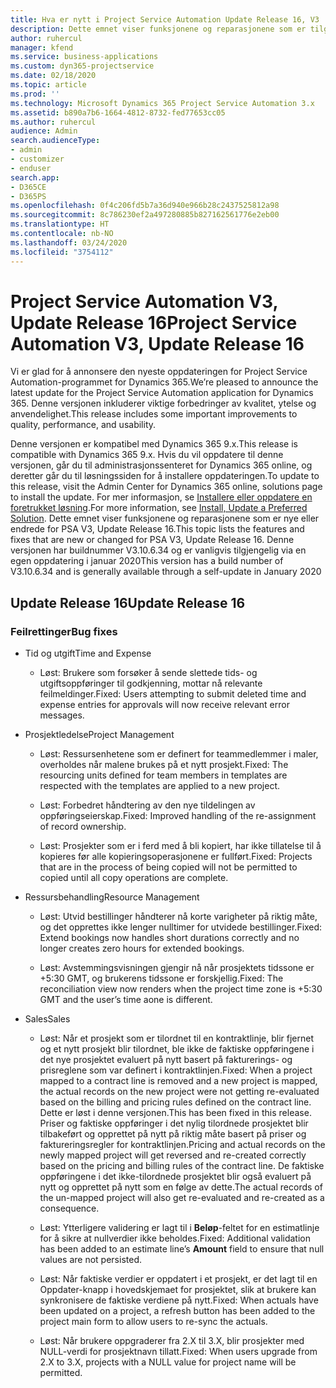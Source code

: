 ```yaml
---
title: Hva er nytt i Project Service Automation Update Release 16, V3
description: Dette emnet viser funksjonene og reparasjonene som er tilgjengelig i Project Service Automation Update Release 16, V3.
author: ruhercul
manager: kfend
ms.service: business-applications
ms.custom: dyn365-projectservice
ms.date: 02/18/2020
ms.topic: article
ms.prod: ''
ms.technology: Microsoft Dynamics 365 Project Service Automation 3.x
ms.assetid: b890a7b6-1664-4812-8732-fed77653cc05
ms.author: ruhercul
audience: Admin
search.audienceType:
- admin
- customizer
- enduser
search.app:
- D365CE
- D365PS
ms.openlocfilehash: 0f4c206fd5b7a36d940e966b28c2437525812a98
ms.sourcegitcommit: 8c786230ef2a497280885b827162561776e2eb00
ms.translationtype: HT
ms.contentlocale: nb-NO
ms.lasthandoff: 03/24/2020
ms.locfileid: "3754112"
---
```

# <a name="project-service-automation-v3-update-release-16"></a><span data-ttu-id="002f5-103">Project Service Automation V3, Update Release 16</span><span class="sxs-lookup"><span data-stu-id="002f5-103">Project Service Automation V3, Update Release 16</span></span>
<span data-ttu-id="002f5-104">Vi er glad for å annonsere den nyeste oppdateringen for Project Service Automation-programmet for Dynamics 365.</span><span class="sxs-lookup"><span data-stu-id="002f5-104">We’re pleased to announce the latest update for the Project Service Automation application for Dynamics 365.</span></span> <span data-ttu-id="002f5-105">Denne versjonen inkluderer viktige forbedringer av kvalitet, ytelse og anvendelighet.</span><span class="sxs-lookup"><span data-stu-id="002f5-105">This release includes some important improvements to quality, performance, and usability.</span></span>

<span data-ttu-id="002f5-106">Denne versjonen er kompatibel med Dynamics 365 9.x.</span><span class="sxs-lookup"><span data-stu-id="002f5-106">This release is compatible with Dynamics 365 9.x.</span></span> <span data-ttu-id="002f5-107">Hvis du vil oppdatere til denne versjonen, går du til administrasjonssenteret for Dynamics 365 online, og deretter går du til løsningssiden for å installere oppdateringen.</span><span class="sxs-lookup"><span data-stu-id="002f5-107">To update to this release, visit the Admin Center for Dynamics 365 online, solutions page to install the update.</span></span> <span data-ttu-id="002f5-108">For mer informasjon, se [Installere eller oppdatere en foretrukket løsning](https://docs.microsoft.com/dynamics365/project-service/upgrade-psa-home-page).</span><span class="sxs-lookup"><span data-stu-id="002f5-108">For more information, see [Install, Update a Preferred Solution](https://docs.microsoft.com/dynamics365/project-service/upgrade-psa-home-page).</span></span> <span data-ttu-id="002f5-109">Dette emnet viser funksjonene og reparasjonene som er nye eller endrede for PSA V3, Update Release 16.</span><span class="sxs-lookup"><span data-stu-id="002f5-109">This topic lists the features and fixes that are new or changed for PSA V3, Update Release 16.</span></span> <span data-ttu-id="002f5-110">Denne versjonen har buildnummer V3.10.6.34 og er vanligvis tilgjengelig via en egen oppdatering i januar 2020</span><span class="sxs-lookup"><span data-stu-id="002f5-110">This version has a build number of V3.10.6.34 and is generally available through a self-update in January 2020</span></span>

## <a name="update-release-16"></a><span data-ttu-id="002f5-111">Update Release 16</span><span class="sxs-lookup"><span data-stu-id="002f5-111">Update Release 16</span></span>

### <a name="bug-fixes"></a><span data-ttu-id="002f5-112">Feilrettinger</span><span class="sxs-lookup"><span data-stu-id="002f5-112">Bug fixes</span></span>

-   <span data-ttu-id="002f5-113">Tid og utgift</span><span class="sxs-lookup"><span data-stu-id="002f5-113">Time and Expense</span></span>

    -   <span data-ttu-id="002f5-114">Løst: Brukere som forsøker å sende slettede tids- og utgiftsoppføringer til godkjenning, mottar nå relevante feilmeldinger.</span><span class="sxs-lookup"><span data-stu-id="002f5-114">Fixed: Users attempting to submit deleted time and expense entries for approvals will now receive relevant error messages.</span></span>

-   <span data-ttu-id="002f5-115">Prosjektledelse</span><span class="sxs-lookup"><span data-stu-id="002f5-115">Project Management</span></span>

    -   <span data-ttu-id="002f5-116">Løst: Ressursenhetene som er definert for teammedlemmer i maler, overholdes når malene brukes på et nytt prosjekt.</span><span class="sxs-lookup"><span data-stu-id="002f5-116">Fixed: The resourcing units defined for team members in templates are respected with the templates are applied to a new project.</span></span>

    -   <span data-ttu-id="002f5-117">Løst: Forbedret håndtering av den nye tildelingen av oppføringseierskap.</span><span class="sxs-lookup"><span data-stu-id="002f5-117">Fixed: Improved handling of the re-assignment of record ownership.</span></span>

    -   <span data-ttu-id="002f5-118">Løst: Prosjekter som er i ferd med å bli kopiert, har ikke tillatelse til å kopieres før alle kopieringsoperasjonene er fullført.</span><span class="sxs-lookup"><span data-stu-id="002f5-118">Fixed: Projects that are in the process of being copied will not be permitted to copied until all copy operations are complete.</span></span>

-   <span data-ttu-id="002f5-119">Ressursbehandling</span><span class="sxs-lookup"><span data-stu-id="002f5-119">Resource Management</span></span>

    -   <span data-ttu-id="002f5-120">Løst: Utvid bestillinger håndterer nå korte varigheter på riktig måte, og det opprettes ikke lenger nulltimer for utvidede bestillinger.</span><span class="sxs-lookup"><span data-stu-id="002f5-120">Fixed: Extend bookings now handles short durations correctly and no longer creates zero hours for extended bookings.</span></span>

    -   <span data-ttu-id="002f5-121">Løst: Avstemmingsvisningen gjengir nå når prosjektets tidssone er +5:30 GMT, og brukerens tidssone er forskjellig.</span><span class="sxs-lookup"><span data-stu-id="002f5-121">Fixed: The reconciliation view now renders when the project time zone is +5:30 GMT and the user’s time aone is different.</span></span>

-   <span data-ttu-id="002f5-122">Sales</span><span class="sxs-lookup"><span data-stu-id="002f5-122">Sales</span></span>

    -   <span data-ttu-id="002f5-123">Løst: Når et prosjekt som er tilordnet til en kontraktlinje, blir fjernet og et nytt prosjekt blir tilordnet, ble ikke de faktiske oppføringene i det nye prosjektet evaluert på nytt basert på fakturerings- og prisreglene som var definert i kontraktlinjen.</span><span class="sxs-lookup"><span data-stu-id="002f5-123">Fixed: When a project mapped to a contract line is removed and a new project is mapped, the actual records on the new project were not getting re-evaluated based on the billing and pricing rules defined on the contract line.</span></span> <span data-ttu-id="002f5-124">Dette er løst i denne versjonen.</span><span class="sxs-lookup"><span data-stu-id="002f5-124">This has been fixed in this release.</span></span> <span data-ttu-id="002f5-125">Priser og faktiske oppføringer i det nylig tilordnede prosjektet blir tilbakeført og opprettet på nytt på riktig måte basert på priser og faktureringsregler for kontraktlinjen.</span><span class="sxs-lookup"><span data-stu-id="002f5-125">Pricing and actual records on the newly mapped project will get reversed and re-created correctly based on the pricing and billing rules of the contract line.</span></span> <span data-ttu-id="002f5-126">De faktiske oppføringene i det ikke-tilordnede prosjektet blir også evaluert på nytt og opprettet på nytt som en følge av dette.</span><span class="sxs-lookup"><span data-stu-id="002f5-126">The actual records of the un-mapped project will also get re-evaluated and re-created as a consequence.</span></span>

    -   <span data-ttu-id="002f5-127">Løst: Ytterligere validering er lagt til i **Beløp**-feltet for en estimatlinje for å sikre at nullverdier ikke beholdes.</span><span class="sxs-lookup"><span data-stu-id="002f5-127">Fixed: Additional validation has been added to an estimate line’s **Amount** field to ensure that null values are not persisted.</span></span>

    -   <span data-ttu-id="002f5-128">Løst: Når faktiske verdier er oppdatert i et prosjekt, er det lagt til en Oppdater-knapp i hovedskjemaet for prosjektet, slik at brukere kan synkronisere de faktiske verdiene på nytt.</span><span class="sxs-lookup"><span data-stu-id="002f5-128">Fixed: When actuals have been updated on a project, a refresh button has been added to the project main form to allow users to re-sync the actuals.</span></span>

    -   <span data-ttu-id="002f5-129">Løst: Når brukere oppgraderer fra 2.X til 3.X, blir prosjekter med NULL-verdi for prosjektnavn tillatt.</span><span class="sxs-lookup"><span data-stu-id="002f5-129">Fixed: When users upgrade from 2.X to 3.X, projects with a NULL value for project name will be permitted.</span></span>

